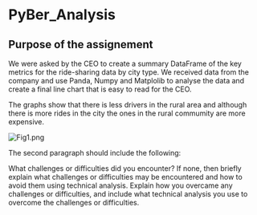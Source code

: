 # PyBer_Analysis


## Purpose of the assignement

We were asked by the CEO to create a summary DataFrame of the key metrics for the ride-sharing data by city type. We received data from the company and use Panda, Numpy and Matplolib to analyse the data and create a final line chart that is easy to read for the CEO. 

The graphs show that there is less drivers in the rural area and although there is more rides in the city the ones in the rural commumity are more expensive.

![Fig1.png](link-to-image)




The second paragraph should include the following:

What challenges or difficulties did you encounter? If none, then briefly explain what challenges or difficulties may be encountered and how to avoid them using technical analysis.
Explain how you overcame any challenges or difficulties, and include what technical analysis you use to overcome the challenges or difficulties.




